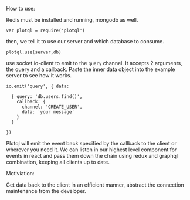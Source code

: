 How to use:

Redis must be installed and running, mongodb as well.

`var plotql = require('plotql')`

then, we tell it to use our server and which database to consume.

`plotql.use(server,db)`


use socket.io-client to emit to the `query` channel. It accepts 2 arguments, the query and a callback. Paste the inner data object into the example server to see how it works. 

````
io.emit('query', { data: 

  { query: 'db.users.find()',
    callback: { 
      channel: 'CREATE_USER',
      data: 'your message' 
    }
  } 

})
````

Plotql will emit the event back specified by the callback to the client or wherever you need it. We can listen in our highest level component for events in react and pass them down the chain using redux and graphql combination, keeping all clients up to date.


Motiviation:

Get data back to the client in an efficient manner, abstract the connection maintenance from the developer.
